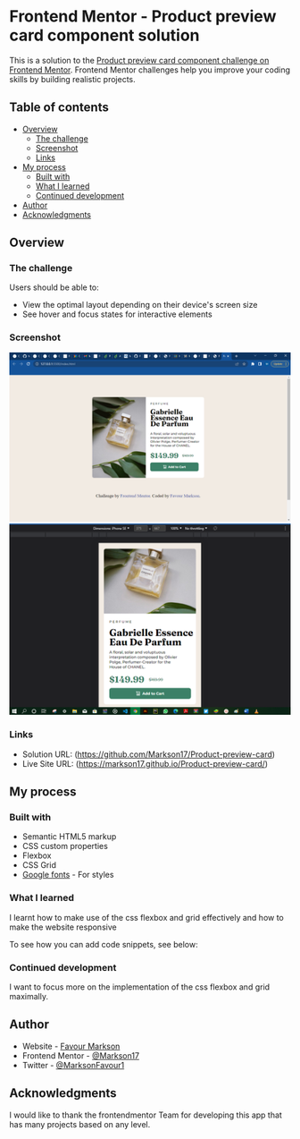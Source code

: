 # Frontend Mentor - Product preview card component solution

This is a solution to the [Product preview card component challenge on Frontend Mentor](https://www.frontendmentor.io/challenges/product-preview-card-component-GO7UmttRfa). Frontend Mentor challenges help you improve your coding skills by building realistic projects. 

## Table of contents

- [Overview](#overview)
  - [The challenge](#the-challenge)
  - [Screenshot](#screenshot)
  - [Links](#links)
- [My process](#my-process)
  - [Built with](#built-with)
  - [What I learned](#what-i-learned)
  - [Continued development](#continued-development)
- [Author](#author)
- [Acknowledgments](#acknowledgments)


## Overview

### The challenge

Users should be able to:

- View the optimal layout depending on their device's screen size
- See hover and focus states for interactive elements

### Screenshot

![Desktop view](./images/perfume.PNG)
![mobile view](./images/perfume1.PNG)


### Links

- Solution URL: (https://github.com/Markson17/Product-preview-card)
- Live Site URL: 
(https://markson17.github.io/Product-preview-card/)

## My process

### Built with

- Semantic HTML5 markup
- CSS custom properties
- Flexbox
- CSS Grid
- [Google fonts](https://fonts.google.com/) - For styles


### What I learned

I learnt how to make use of the css flexbox and grid effectively and how to make the website responsive

To see how you can add code snippets, see below:


### Continued development

I want to focus more on the implementation of the css flexbox and grid maximally. 

## Author

- Website - [Favour Markson](https://favour-markson-resume.herokuapp.com/)
- Frontend Mentor - [@Markson17](https://www.frontendmentor.io/profile/Markson17)
- Twitter - [@MarksonFavour1](https://www.twitter.com/MarksonFavour1)

## Acknowledgments

I would like to thank the frontendmentor Team for developing this app that has many projects based on any level.


